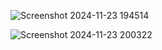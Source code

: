 
![Screenshot 2024-11-23 194514](https://github.com/user-attachments/assets/14331465-98ce-42f7-b9d1-4a9ec100d2a0)

![Screenshot 2024-11-23 200322](https://github.com/user-attachments/assets/b2b11000-f4f0-47ff-a518-995483120745)

